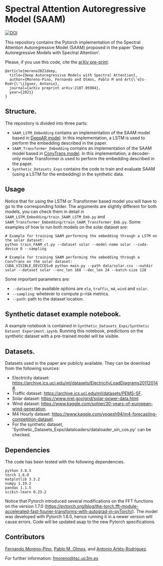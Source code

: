 # Spectral Attention Autoregressive Model (SAAM)

[![DOI](https://zenodo.org/badge/377461790.svg)](https://zenodo.org/badge/latestdoi/377461790)

This repository contains the Pytorch implementation of the Spectral Attention Autoregressive Model (SAAM) proposed in the paper 'Deep Autoregressive Models with Spectral Attention'.

Please, if you use this code, cite the [arXiv pre-print](https://arxiv.org/abs/2107.05984):
```
@article{moreno2021deep,
  title={Deep Autoregressive Models with Spectral Attention},
  author={Moreno-Pino, Fernando and Olmos, Pablo M and Art{\'e}s-Rodr{\'\i}guez, Antonio},
  journal={arXiv preprint arXiv:2107.05984},
  year={2021}
}
```

## Structure.

The repository is divided into three parts:

- <code>SAAM_LSTM_Embedding</code> contains an implementation of the SAAM model based in [DeepAR model](https://www.sciencedirect.com/science/article/pii/S0169207019301888). In this implementation, a LSTM is used to perform the embedding described in the paper.
- <code>SAAM_Transformer_Embedding</code> contains an implementation of the SAAM model based in [ConvTrans model](https://papers.nips.cc/paper/2019/hash/6775a0635c302542da2c32aa19d86be0-Abstract.html). In this implementation, a decoder-only mode Transformer is used to perform the embedding described in the paper.
- <code>Synthetic_Datasets_Exps</code> contains the code to train and evaluate SAAM (using a LSTM for the embedding) in the synthetic data.

## Usage

Notice that for using the LSTM or Transformer based model you will have to go to the corresponding folder. The arguments are slightly different for both models, you can check them in detail in <code>SAAM_LSTM_Embedding/train_SAAM_LSTM_Emb.py</code> and <code>SAAM_Transformer_Embedding/train_SAAM_Transformer_Emb.py</code>. Some examples of how to run both models on the solar dataset are:

```
# Example for training SAAM performing the embedding through a LSTM on the solar dataset:
python train_FAAM_ct.py --dataset solar --model-name solar --cuda-device 0 --sampling

# Example for training SAAM performing the embedding through a ConvTrans on the solar dataset:
CUDA_VISIBLE_DEVICES=0 python main.py --path data/solar.csv --outdir solar --dataset solar --enc_len 168 --dec_len 24 --batch-size 128
```

Some important parameters are: 

- <code>--dataset</code>: the available options are <code>ele</code>, <code>traffic</code>, <code>m4</code>, <code>wind</code> and <code>solar</code>.
- <code>--sampling</code>: whetever to compute p-risk metrics.
- <code>--path</code>: path to the dataset location.

## Synthetic dataset example notebook.

A example notebook is contained in <code>Synthetic_Datasets_Exps/Synthetic Dataset Experiment.ipynb</code>. Running this notebook, predictions on the synthetic dataset with a pre-trained model will be visible.

## Datasets.

Datasets used in the paper are publicly available. They can be download from the following sources:

- Electricity dataset: https://archive.ics.uci.edu/ml/datasets/ElectricityLoadDiagrams20112014#.
- Traffic dataset: https://archive.ics.uci.edu/ml/datasets/PEMS-SF.
- Solar dataset: https://www.nrel.gov/grid/solar-power-data.html.
- Wind dataset: https://www.kaggle.com/sohier/30-years-of-european-wind-generation.
- M4 Hourly dataset: https://www.kaggle.com/yogesh94/m4-forecasting-competition-dataset.
- For the synthetic dataset, 'Synthetic_Datasets_Exps/dataloaders/dataloader_sin_cos.py' can be checked. 

## Dependencies

The code has been tested with the following dependencies.

```
python 3.8.5
torch 1.6.0
matplotlib 3.3.2
numpy 1.19.2
pandas 1.1.5
scikit-learn 0.23.2
```

Notice that Pytorch introduced several modifications on the FFT functions on the version 1.7.0 (https://pytorch.org/blog/the-torch.fft-module-accelerated-fast-fourier-transforms-with-autograd-in-pyTorch/). The model was developed with Pytorch 1.6.0, hence running it in a newer version will cause errors. Code will be updated asap to the new Pytorch specifications.

## Contributors
[Fernando Moreno-Pino](http://www.tsc.uc3m.es/~fmoreno/), [Pablo M. Olmos](http://www.tsc.uc3m.es/~olmos/), and [Antonio Artés-Rodríguez](http://www.tsc.uc3m.es/~antonio/antonio_artes/Home.html).

For further information: <a href="mailto:fmoreno@tsc.uc3m.es">fmoreno@tsc.uc3m.es</a>
